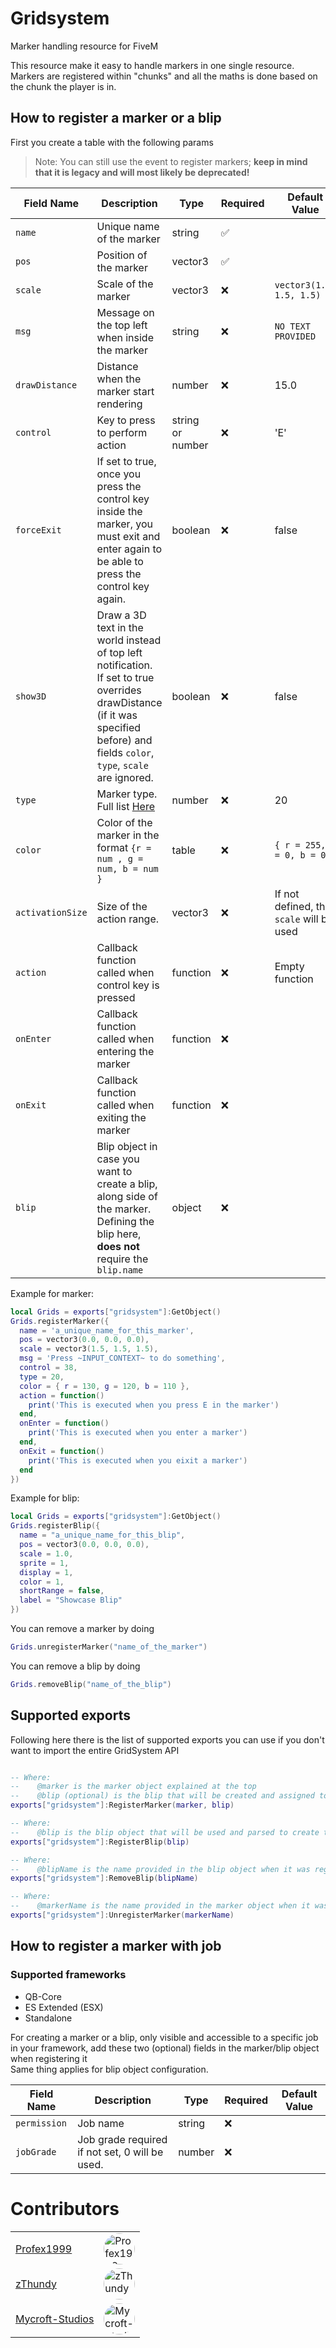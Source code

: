 # Gridsystem

Marker handling resource for FiveM

This resource make it easy to handle markers in one single resource. Markers are registered within "chunks" and all the maths is done based on the chunk the player is in.

## How to register a marker or a blip

First you create a table with the following params
> Note: You can still use the event to register markers; **keep in mind that it is legacy and will most likely be deprecated!**

| Field Name | Description | Type | Required | Default Value |
|----------------|------------------------------------------------------------------------------------------------------------------------------------------------------------------------------------|----------------|----------|------------------------------|
| `name` | Unique name of the marker | string | ✅ | |
| `pos` | Position of the marker | vector3 | ✅ | |
| `scale` | Scale of the marker | vector3 | ❌ | `vector3(1.5, 1.5, 1.5)` |
| `msg` | Message on the top left when inside the marker | string | ❌ | `NO TEXT PROVIDED` |
| `drawDistance` | Distance when the marker start rendering | number | ❌ | 15.0 |
| `control` | Key to press to perform action | string or number | ❌ | 'E' |
| `forceExit` | If set to true, once you press the control key inside the marker, you must exit and enter again to be able to press the control key again. | boolean | ❌ | false |
| `show3D` | Draw a 3D text in the world instead of top left notification.<br/> If set to true overrides drawDistance (if it was specified before) and fields `color`, `type`, `scale` are ignored. | boolean | ❌ | false |
| `type` | Marker type. Full list [Here](https://docs.fivem.net/docs/game-references/markers/) | number | ❌ | 20 |
| `color` | Color of the marker in the format `{r = num , g = num, b = num }` | table | ❌ | `{ r = 255, g = 0, b = 0 }` |
| `activationSize` | Size of the action range. | vector3 | ❌ | If not defined, the `scale` will be used |
| `action` | Callback function called when control key is pressed | function | ❌ | Empty function |
| `onEnter` | Callback function called when entering the marker | function | ❌ | |
| `onExit` | Callback function called when exiting the marker | function | ❌ | |
| `blip` | Blip object in case you want to create a blip, along side of the marker.<br/> Defining the blip here, **does not** require the `blip.name` | object | ❌ | |

Example for marker:

```lua
local Grids = exports["gridsystem"]:GetObject()
Grids.registerMarker({
  name = 'a_unique_name_for_this_marker',
  pos = vector3(0.0, 0.0, 0.0),
  scale = vector3(1.5, 1.5, 1.5),
  msg = 'Press ~INPUT_CONTEXT~ to do something',
  control = 38,
  type = 20,
  color = { r = 130, g = 120, b = 110 },
  action = function()
    print('This is executed when you press E in the marker')
  end,
  onEnter = function()
    print('This is executed when you enter a marker')
  end,
  onExit = function()
    print('This is executed when you eixit a marker')
  end
})
```

Example for blip:

```lua
local Grids = exports["gridsystem"]:GetObject()
Grids.registerBlip({
  name = "a_unique_name_for_this_blip",
  pos = vector3(0.0, 0.0, 0.0),
  scale = 1.0,
  sprite = 1,
  display = 1,
  color = 1,
  shortRange = false,
  label = "Showcase Blip"
})
```

You can remove a marker by doing

```lua
Grids.unregisterMarker("name_of_the_marker")
```

You can remove a blip by doing

```lua
Grids.removeBlip("name_of_the_blip")
```

## Supported exports

Following here there is the list of supported exports you can use if you don't want to import the entire GridSystem API

```lua

-- Where:
--    @marker is the marker object explained at the top
--    @blip (optional) is the blip that will be created and assigned to the marker
exports["gridsystem"]:RegisterMarker(marker, blip)

-- Where:
--    @blip is the blip object that will be used and parsed to create the blip on the map
exports["gridsystem"]:RegisterBlip(blip)

-- Where:
--    @blipName is the name provided in the blip object when it was registered
exports["gridsystem"]:RemoveBlip(blipName)

-- Where:
--    @markerName is the name provided in the marker object when it was registered
exports["gridsystem"]:UnregisterMarker(markerName)

```

## How to register a marker with job

### Supported frameworks
- QB-Core
- ES Extended (ESX)
- Standalone

For creating a marker or a blip, only visible and accessible to a specific job in your framework, add these two (optional) fields in the marker/blip object when registering it<br/>
Same thing applies for blip object configuration.

| Field Name | Description | Type | Required | Default Value |
|--------------|-------------------------------------------------|--------|----------|------------------------------|
| `permission` | Job name | string | ❌ | |
| `jobGrade` | Job grade required if not set, 0 will be used. | number | ❌ | |

# Contributors

| | |
|--------------|--------------|
| <a href="https://github.com/Profex1999">Profex1999</a> | <img src="https://avatars.githubusercontent.com/u/51895814?v=4" width="50" alt="Profex1999" style="border-radius:50%" /> |
| <a href="https://github.com/zThundy">zThundy</a> | <img src="https://avatars.githubusercontent.com/u/25564154?v=4" width="50" alt="zThundy" style="border-radius:50%" /> |
| <a href="https://github.com/Mycroft-Studios">Mycroft-Studios</a> | <img src="https://avatars.githubusercontent.com/u/22378232?v=4" width="50" alt="Mycroft-Studios" style="border-radius:50%" /> |